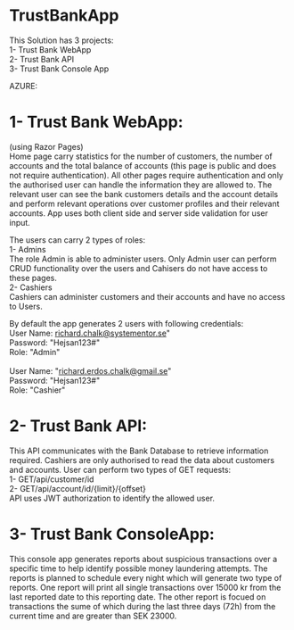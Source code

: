 # TrustBankApp

This Solution has 3 projects: <br>
1- Trust Bank WebApp <br>
2- Trust Bank API <br>
3- Trust Bank Console App <br>

AZURE:

# 1- Trust Bank WebApp:
(using Razor Pages) <br>
Home page carry statistics for the number of customers, the number of accounts and the total balance of accounts (this page is public and does not require authentication).
All other pages require authentication and only the authorised user can handle the information they are allowed to.
The relevant user can see the bank customers details and the account details and perform relevant operations over customer profiles and their relevant accounts.
App uses both client side and server side validation for user input.

The users can carry 2 types of roles: <br>
1- Admins <br>
The role Admin is able to administer users. Only Admin user can perform CRUD functionality over the users and Cahisers do not have access to these pages.<br>
2- Cashiers <br>
Cashiers can administer customers and their accounts and have no access to Users.

By default the app generates 2 users with following credentials:<br>
User Name: richard.chalk@systementor.se" <br>
Password: "Hejsan123#" <br>
Role: "Admin"<br>
<br>
User Name: "richard.erdos.chalk@gmail.se"<br>
Password: "Hejsan123#"<br>
Role: "Cashier" <br>


# 2- Trust Bank API:
This API communicates with the Bank Database to retrieve information required. Cashiers are only authorised to read the data about customers and accounts.
User can perform two types of GET requests: <br>
1- GET/api/customer/id <br>
2- GET/api/account/id/{limit}/{offset} <br>
API uses JWT authorization to identify the allowed user.

# 3- Trust Bank ConsoleApp:
This console app generates reports about suspicious transactions over a specific time to help identify possible money laundering attempts. The reports is planned to schedule every night which will generate two type of reports. One report will print all single transactions over 15000 kr from the last reported date to this reporting date. The other report is focued on transactions the sume of which during the last three days (72h) from the current time and are greater than SEK 23000.
